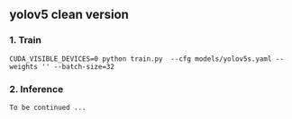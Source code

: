 ## yolov5 clean version

### 1. Train
```
CUDA_VISIBLE_DEVICES=0 python train.py  --cfg models/yolov5s.yaml --weights '' --batch-size=32
```

### 2. Inference
```
To be continued ...
```